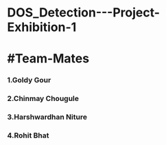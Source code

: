 # DOS_Detection---Project-Exhibition-1
 
 <h1>#Team-Mates</h1>

<h3>1.Goldy Gour</h3>
<h3>2.Chinmay Chougule</h3>
<h3>3.Harshwardhan Niture</h3>
<h3>4.Rohit Bhat</h3>
